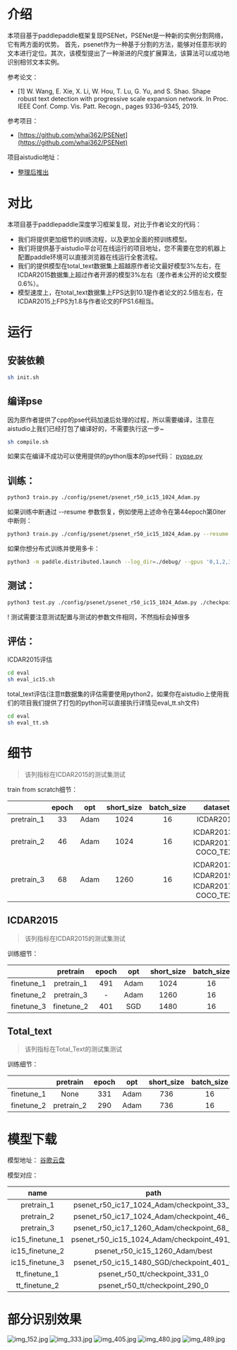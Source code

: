 # 介绍
本项目基于paddlepaddle框架复现PSENet，PSENet是一种新的实例分割网络，它有两方面的优势。 首先，psenet作为一种基于分割的方法，能够对任意形状的文本进行定位。其次，该模型提出了一种渐进的尺度扩展算法，该算法可以成功地识别相邻文本实例。


参考论文：
- [1] W. Wang, E. Xie, X. Li, W. Hou, T. Lu, G. Yu, and S. Shao. Shape robust text detection with progressive scale expansion network. In Proc. IEEE Conf. Comp. Vis. Patt. Recogn., pages 9336–9345, 2019.<br>

参考项目：
- [https://github.com/whai362/PSENet](https://github.com/whai362/PSENet)

项目aistudio地址：
- [整理后推出](整理后退出)

# 对比
本项目基于paddlepaddle深度学习框架复现，对比于作者论文的代码：
- 我们将提供更加细节的训练流程，以及更加全面的预训练模型。
- 我们将提供基于aistudio平台可在线运行的项目地址，您不需要在您的机器上配置paddle环境可以直接浏览器在线运行全套流程。
- 我们的提供模型在total_text数据集上超越原作者论文最好模型3%左右，在ICDAR2015数据集上超过作者开源的模型3%左右（差作者未公开的论文模型0.6%）。
- 模型速度上，在total_text数据集上FPS达到10.1是作者论文的2.5倍左右，在ICDAR2015上FPS为1.8与作者论文的FPS1.6相当。

# 运行
## 安装依赖
```bash
sh init.sh
```

## 编译pse
因为原作者提供了cpp的pse代码加速后处理的过程，所以需要编译，注意在aistudio上我们已经打包了编译好的，不需要执行这一步~
```bash
sh compile.sh
```
如果实在编译不成功可以使用提供的python版本的pse代码：
[pypse.py](./models/pypse.py)


## 训练：
```bash
python3 train.py ./config/psenet/psenet_r50_ic15_1024_Adam.py
```
如果训练中断通过 --resume 参数恢复，例如使用上述命令在第44epoch第0iter中断则：
```bash
python3 train.py ./config/psenet/psenet_r50_ic15_1024_Adam.py --resume checkpoint_44_0 # 不是断点参数的绝对路径请注意
```
如果你想分布式训练并使用多卡：
```bash
python3 -m paddle.distributed.launch --log_dir=./debug/ --gpus '0,1,2,3' train.py config/psenet/psenet_r50_ic17_1024_Adam.py
```

## 测试：
```bash
python3 test.py ./config/psenet/psenet_r50_ic15_1024_Adam.py ./checkpoints/psenet_r50_ic15_1024_Adam/checkpoint_491_0.pdparams --report_speed
```
! 测试需要注意测试配置与测试的参数文件相同，不然指标会掉很多

## 评估：
ICDAR2015评估
```bash
cd eval
sh eval_ic15.sh
```

total_text评估(注意tt数据集的评估需要使用python2，如果你在aistudio上使用我们的项目我们提供了打包的python可以直接执行详情见eval_tt.sh文件)
```bash
cd eval
sh eval_tt.sh
```
# 细节
>该列指标在ICDAR2015的测试集测试

train from scratch细节：


| |epoch|opt|short_size|batch_size|dataset|memory|card|precision|recall|hmean|FPS|config|
| :---: | :---: | :---: | :---: | :---: | :---: | :---: | :---: | :---: | :---: | :---: | :---: | :---: |
|pretrain_1|33|Adam|1024|16|ICDAR2017|32G|1|0.68290|0.68850|0.68569|5.0|[psenet_r50_ic17_1024.py](./config/psenet/psenst_r50_ic17_1024.py)|
|pretrain_2|46|Adam|1024|16|ICDAR2013、ICDAR2017、COCO_TEXT|32G|4|0.69678|0.69812|0.69745|5.0|[psenet_r50_ic17_1024.py](./config/psenet/psenst_r50_ic17_1024.py)|
|pretrain_3|68|Adam|1260|16|ICDAR2013、ICDAR2015、ICDAR2017、COCO_TEXT|32G|1|0.86526|0.80693|0.83508|2.0|[psenet_r50_ic17_1260.py](./config/psenet/psenet_r50_ic17_1260.py)|


## ICDAR2015
>该列指标在ICDAR2015的测试集测试

训练细节：

| |pretrain|epoch|opt|short_size|batch_size|dataset|memory|card|precision|recall|hmean|FPS|config|
| :---: | :---: | :---: | :---: | :---: | :---: | :---: | :---: | :---: | :---: | :---: | :---: | :---: | :---: |
|finetune_1|pretrain_1|491|Adam|1024|16|ICDAR2015|32G|1|0.86463|0.80260|0.83246|5.0|[finetune1.py](./config/psenet/finetune1.py)|
|finetune_2|pretrain_3|-|Adam|1260|16|ICDAR2015|32G|1|0.87024|0.81367|0.84101|2.0|[finetune2.py](./config/psenet/finetune2.py)|
|finetune_3|finetune_2|401|SGD|1480|16|ICDAR2015|32G|1|<font color='red'>0.88060</font>|<font color='red'>0.82378</font>|<font color='red'>0.85124</font>|<font color='red'>1.8</font>|[finetune3.py](./config/psenet/finetune3.py)|

## Total_text
>该列指标在Total_Text的测试集测试

训练细节：

| |pretrain|epoch|opt|short_size|batch_size|dataset|memory|card|precision|recall|hmean|FPS|config|
| :---: | :---: | :---: | :---: | :---: | :---: | :---: | :---: | :---: | :---: | :---: | :---: | :---: | :---: |
|finetune_1|None|331|Adam|736|16|Total_Text|32G|1|0.84823|0.76007|0.80173|10.1|[psenet_r50_tt.py](./config/psenet/psenet_r50_tt.py)|
|finetune_2|pretrain_2|290|Adam|736|16|Total_Text|32G|1|<font color='red'>0.88482</font>|<font color='red'>0.79002</font>|<font color='red'>0.83474</font>|<font color='red'>10.1</font>|[psenet_r50_tt_finetune2.py](./config/psenet/psenet_r50_tt_finetune2.py)|

# 模型下载
模型地址：
[谷歌云盘](https://drive.google.com/drive/folders/1Xf5NsmxseygbDKYLBgSZcnvy4fRq6ZzY?usp=sharing)

模型对应：

|name|path|
| :---: | :---: |
|pretrain_1|psenet_r50_ic17_1024_Adam/checkpoint_33_0|
|pretrain_2|psenet_r50_ic17_1024_Adam/checkpoint_46_0|
|pretrain_3|psenet_r50_ic17_1260_Adam/checkpoint_68_0|
|ic15_finetune_1|psenet_r50_ic15_1024_Adam/checkpoint_491_0|
|ic15_finetune_2|psenet_r50_ic15_1260_Adam/best|
|ic15_finetune_3|psenet_r50_ic15_1480_SGD/checkpoint_401_0|
|tt_finetune_1|psenet_r50_tt/checkpoint_331_0|
|tt_finetune_2|psenet_r50_tt/checkpoint_290_0|

# 部分识别效果
![img_152.jpg](./results/img_152.jpg)
![img_333.jpg](./results/img_333.jpg)
![img_405.jpg](./results/img_405.jpg)
![img_480.jpg](./results/img_480.jpg)
![img_489.jpg](./results/img_489.jpg)



